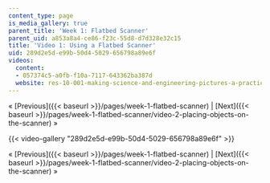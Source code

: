 ```yaml
---
content_type: page
is_media_gallery: true
parent_title: 'Week 1: Flatbed Scanner'
parent_uid: a853a8a4-ce86-f23c-55d8-d7d328e32c15
title: 'Video 1: Using a Flatbed Scanner'
uid: 289d2e5d-e99b-50d4-5029-656798a89e6f
videos:
  content:
  - 057374c5-a0fb-f10a-7117-643362ba387d
  website: res-10-001-making-science-and-engineering-pictures-a-practical-guide-to-presenting-your-work-spring-2016
---
```


« [Previous]({{< baseurl >}}/pages/week-1-flatbed-scanner) | [Next]({{< baseurl >}}/pages/week-1-flatbed-scanner/video-2-placing-objects-on-the-scanner) »

{{< video-gallery "289d2e5d-e99b-50d4-5029-656798a89e6f" >}}


« [Previous]({{< baseurl >}}/pages/week-1-flatbed-scanner) | [Next]({{< baseurl >}}/pages/week-1-flatbed-scanner/video-2-placing-objects-on-the-scanner) »